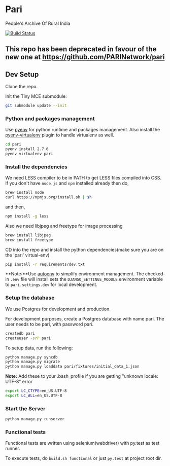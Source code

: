 # Pari

People's Archive Of Rural India

[![Build Status](https://travis-ci.org/RuralIndia/pari.png)](https://travis-ci.org/RuralIndia/pari)

## This repo has been deprecated in favour of the new one at https://github.com/PARINetwork/pari


## Dev Setup

Clone the repo.

Init the Tiny MCE submodule:

```bash
git submodule update --init
```

### Python and packages management

Use [pyenv](https://github.com/yyuu/pyenv) for python runtime and packages management. Also install the [pyenv-virtualenv](https://github.com/yyuu/pyenv-virtualenv) plugin to handle virtualenv as well.

```bash
cd pari
pyenv install 2.7.6
pyenv virtualenv pari
```

### Install the dependencies

We need LESS compiler to be in PATH to get LESS files compiled into CSS.
If you don't have `node.js` and `npm` installed already then do,

```bash
brew install node
curl https://npmjs.org/install.sh | sh
```
and then,

```bash
npm install -g less
```

Also we need libjpeg and freetype for image processing
```bash
brew install libjpeg
brew install freetype
```

CD into the repo and install the python dependencies(make sure you are on the 'pari' virtual-env)

```bash
pip install -r requirements/dev.txt
```
**Note:**Use [autoenv](https://github.com/kennethreitz/autoenv) to simplify environment management. The checked-in `.env` file will install sets the `DJANGO_SETTINGS_MODULE` environment variable to `pari.settings.dev` for local development.

### Setup the database

We use Postgres for development and production.

For development purposes, create a Postgres database with name pari. The user needs to be pari, with password pari.

```bash
createdb pari
createuser -srP pari
```

To setup data, run the following:

```bash
python manage.py syncdb 
python manage.py migrate
python manage.py loaddata pari/fixtures/initial_data_1.json 
```

**Note:** Add these to your .bash_profile if you are getting "unknown locale: UTF-8" error

```bash
export LC_CTYPE=en_US.UTF-8
export LC_ALL=en_US.UTF-8
```

### Start the Server

```bash
python manage.py runserver
```

### Functional tests

Functional tests are written using selenium(webdriver) with py.test as test runner.

To execute tests, do `build.sh functional` or just `py.test` at project root dir.
